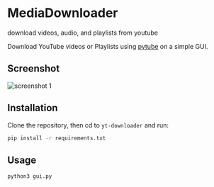 # MediaDownloader

download videos, audio, and playlists from youtube


Download YouTube videos or Playlists using [pytube](https://pypi.org/project/pytube/) on a simple GUI.

## **Screenshot**

![screenshot 1](screenshot/1.png "screenshot 1")

## **Installation**

Clone the repository, then cd to ```yt-downloader``` and run:

```bash
pip install -r requirements.txt
```

## **Usage**

```bash
python3 gui.py
```

